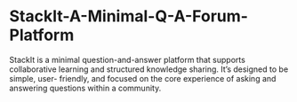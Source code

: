 # StackIt-A-Minimal-Q-A-Forum-Platform
StackIt is a minimal question-and-answer platform that supports collaborative learning and structured knowledge sharing. It’s designed to be simple, user- friendly, and focused on the core experience of asking and answering questions within a community.
